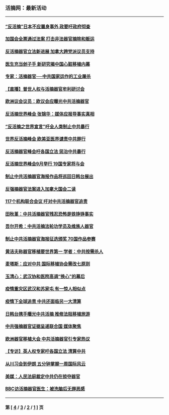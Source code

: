 ### 活摘网：最新活动
---
#### [“反活摘”日本不应置身事外 政要吁政府彻查](../../pages/nf5883/n13971188.md?04250430) 
#### [加国会全票通过法案 打击非法器官摘除和贩运](../../pages/nf5883/n13884924.md?04250430) 
#### [反活摘器官立法新进展 加拿大跨党派议员支持](../../pages/nf5883/n13876061.md?04250430) 
#### [医生充当刽子手 新研究揭中国心脏移植内幕](../../pages/nf5883/n13772291.md?04250430) 
#### [专家：活摘器官──中共国家运作的工业屠杀](../../pages/nf5883/n13761178.md?04250430) 
#### [【直播】普世人权与活摘器官牟利研讨会](../../pages/nf5883/n13425146.md?04250430) 
#### [欧洲议会议员：欧议会应曝光中共活摘器官](../../pages/nf5883/n13336571.md?04250430) 
#### [反活摘世界峰会 张锦华：媒体应报导事实真相](../../pages/nf5883/n13278502.md?04250430) 
#### [“反活摘之世界宣言”吁全人类制止中共暴行](../../pages/nf5883/n13259730.md?04250430) 
#### [世界反活摘峰会 欧美亚医界谴责中共罪行](../../pages/nf5883/n13253550.md?04250430) 
#### [反活摘器官峰会吁各国立法 惩治中共暴行](../../pages/nf5883/n13245052.md?04250430) 
#### [反活摘世界峰会9月举行 19国专家将与会](../../pages/nf5883/n13201492.md?04250430) 
#### [制止中共活摘器官海报作品将巡回日韩台展出](../../pages/nf5883/n13177791.md?04250430) 
#### [反强摘器官法案进入加拿大国会二读](../../pages/nf5883/n13033450.md?04250430) 
#### [117个机构联合会议 吁对中共活摘器官追责](../../pages/nf5883/n12775087.md?04250430) 
#### [田秋堇：中共活摘器官残忍恐怖是铁铮铮事实](../../pages/nf5883/n12702148.md?04250430) 
#### [吾尔开希：中共活摘法轮功学员及维族人器官](../../pages/nf5883/n12693197.md?04250430) 
#### [制止中共活摘器官海报征选颁奖 70国作品参赛](../../pages/nf5883/n12692050.md?04250430) 
#### [黄洁夫称器官移植要世界第一 学者：中共按需杀人](../../pages/nf5883/n12572329.md?04250430) 
#### [麦塔斯：应对中共 国际移植协会需改七原则](../../pages/nf5883/n12514711.md?04250430) 
#### [玉清心：武汉协和医院高调“换心”的幕后](../../pages/nf5883/n12298730.md?04250430) 
#### [疫情重灾区武汉和苏家屯 有一惊人相似点](../../pages/nf5883/n12150824.md?04250430) 
#### [疫情下全球追责 中共还面临另一大清算](../../pages/nf5883/n12070397.md?04250430) 
#### [日韩台携手曝光中共活摘 推修法阻移植旅游](../../pages/nf5883/n11712046.md?04250430) 
#### [中共强摘器官证据呈递联合国 媒体聚焦](../../pages/nf5883/n11546426.md?04250430) 
#### [欧洲器官移植大会 中共活摘器官引专家热议](../../pages/nf5883/n11539095.md?04250430) 
#### [【专访】英人权专家吁各国立法 清算中共](../../pages/nf5883/n11367315.md?04250430) 
#### [从川习会到伊朗 五分钟掌握一周国际风云](../../pages/nf5883/n11338520.md?04250430) 
#### [美媒：人民法庭裁定中共仍在掠夺器官](../../pages/nf5883/n11334897.md?04250430) 
#### [BBC访活摘器官医生：被洗脑后无罪恶感](../../pages/nf5883/n11335935.md?04250430) 

---
#### 第 [ [4](./4.md?04250430) / [3](./3.md?04250430) / [2](./2.md?04250430) / [1](./1.md?04250430) ] 页
